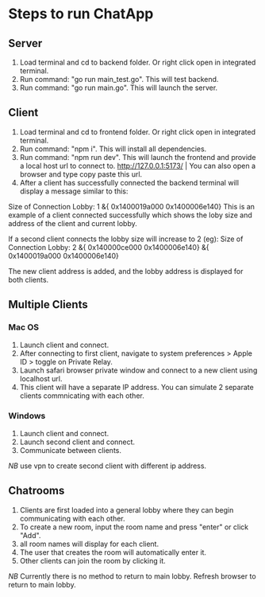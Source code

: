 # Steps to run ChatApp

## Server

1. Load terminal and cd to backend folder. Or right click open in integrated terminal.
2. Run command: "go run main_test.go". This will test backend.
3. Run command: "go run main.go". This will launch the server.

## Client

1. Load terminal and cd to frontend folder. Or right click open in integrated terminal.
2. Run command: "npm i". This will install all dependencies.
3. Run command: "npm run dev". This will launch the frontend and provide a local host url to connect to. http://127.0.0.1:5173/ | You can also open a browser and type copy paste this url.
4. After a client has successfully connected the backend terminal will display a message similar to this:

Size of Connection Lobby: 1
&{ 0x1400019a000 0x1400006e140}
This is an example of a client connected successfully which shows the loby size and address of the client and current lobby.

If a second client connects the lobby size will increase to 2 (eg):
Size of Connection Lobby: 2
&{ 0x140000ce000 0x1400006e140}
&{ 0x1400019a000 0x1400006e140}

The new client address is added, and the lobby address is displayed for both clients.

## Multiple Clients

### Mac OS

1. Launch client and connect.
2. After connecting to first client, navigate to system preferences > Apple ID > toggle on Private Relay.
3. Launch safari browser private window and connect to a new client using localhost url.
4. This client will have a separate IP address. You can simulate 2 separate clients commnicating with each other.

### Windows

1. Launch client and connect.
2. Launch second client and connect.
3. Communicate between clients.

_NB_ use vpn to create second client with different ip address.

## Chatrooms

1. Clients are first loaded into a general lobby where they can begin communicating with each other.
2. To create a new room, input the room name and press "enter" or click "Add".
3. all room names will display for each client.
4. The user that creates the room will automatically enter it.
5. Other clients can join the room by clicking it.

_NB_ Currently there is no method to return to main lobby. Refresh browser to return to main lobby.
